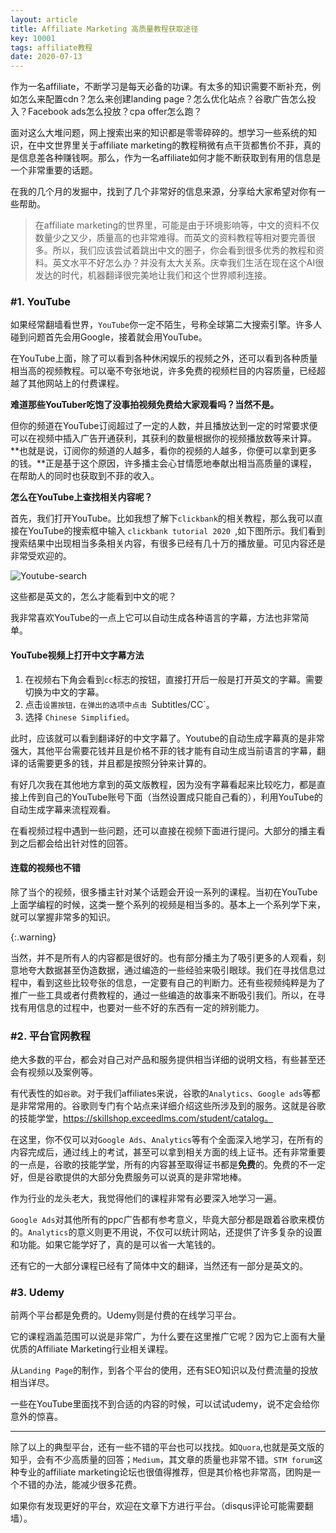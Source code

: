 ```yaml
---
layout: article
title: Affiliate Marketing 高质量教程获取途径
key: 10001
tags: affiliate教程
date: 2020-07-13
---
```


作为一名affiliate，不断学习是每天必备的功课。有太多的知识需要不断补充，例如怎么来配置cdn？怎么来创建landing page？怎么优化站点？谷歌广告怎么投入？Facebook ads怎么投放？cpa offer怎么跑？

面对这么大堆问题，网上搜索出来的知识都是零零碎碎的。想学习一些系统的知识，在中文世界里关于affiliate marketing的教程稍微有点干货都售价不菲，真的是信息差各种赚钱啊。那么，作为一名affiliate如何才能不断获取到有用的信息是一个非常重要的话题。

在我的几个月的发掘中，找到了几个非常好的信息来源，分享给大家希望对你有一些帮助。

> 在affiliate marketing的世界里，可能是由于环境影响等，中文的资料不仅数量少之又少，质量高的也非常难得。而英文的资料教程等相对要完善很多。所以，我们应该尝试着跳出中文的圈子，你会看到很多优秀的教程和资料。英文水平不好怎么办？并没有太大关系。庆幸我们生活在现在这个AI很发达的时代，机器翻译很完美地让我们和这个世界顺利连接。

### #1. YouTube

如果经常翻墙看世界，`YouTube`你一定不陌生，号称全球第二大搜索引擎。许多人碰到问题首先会用Google，接着就会用YouTube。

在YouTube上面，除了可以看到各种休闲娱乐的视频之外，还可以看到各种质量相当高的视频教程。可以毫不夸张地说，许多免费的视频栏目的内容质量，已经超越了其他网站上的付费课程。

**难道那些YouTuber吃饱了没事拍视频免费给大家观看吗？当然不是。**

但你的频道在YouTube订阅超过了一定的人数，并且播放达到一定的时常要求便可以在视频中插入广告开通获利，其获利的数量根据你的视频播放数等来计算。**也就是说，订阅你的频道的人越多，看你的视频的人越多，你便可以拿到更多的钱。**正是基于这个原因，许多播主会心甘情愿地奉献出相当高质量的课程，在帮助人的同时也获取到不菲的收入。

**怎么在YouTube上查找相关内容呢？**

首先，我们打开YouTube。比如我想了解下`clickbank`的相关教程，那么我可以直接在YouTube的搜索框中输入 `clickbank tutorial 2020 `,如下图所示。我们看到搜索结果中出现相当多条相关内容，有很多已经有几十万的播放量。可见内容还是非常受欢迎的。

![Youtube-search](https://res.cloudinary.com/dciv8ebqh/image/upload/v1594553976/youtube-search_zyxvhm.png)

这些都是英文的，怎么才能看到中文的呢？

我非常喜欢YouTube的一点上它可以自动生成各种语言的字幕，方法也非常简单。

#### YouTube视频上打开中文字幕方法

1. 在视频右下角会看到`cc`标志的按钮，直接打开后一般是打开英文的字幕。需要切换为中文的字幕。
2. 点击`设置按钮，在弹出的选项中点击 `Subtitles/CC`。
3. 选择 `Chinese Simplified`。

此时，应该就可以看到翻译好的中文字幕了。Youtube的自动生成字幕真的是非常强大，其他平台需要花钱并且是价格不菲的钱才能有自动生成当前语言的字幕，翻译的话需要更多的钱，并且都是按照分钟来计算的。

有好几次我在其他地方拿到的英文版教程，因为没有字幕看起来比较吃力，都是直接上传到自己的YouTube账号下面（当然设置成只能自己看的），利用YouTube的自动生成字幕来流程观看。

在看视频过程中遇到一些问题，还可以直接在视频下面进行提问。大部分的播主看到之后都会给出针对性的回答。

#### 连载的视频也不错

除了当个的视频，很多播主针对某个话题会开设一系列的课程。当初在YouTube上面学编程的时候，这类一整个系列的视频是相当多的。基本上一个系列学下来，就可以掌握非常多的知识。

{:.warning}

当然，并不是所有人的内容都是很好的。也有部分播主为了吸引更多的人观看，刻意地夸大数据甚至伪造数据，通过编造的一些经验来吸引眼球。我们在寻找信息过程中，看到这些比较夸张的信息，一定要有自己的判断力。还有些视频纯粹是为了推广一些工具或者付费教程的，通过一些编造的故事来不断吸引我们。所以，在寻找有用信息的过程中，也要对一些不好的东西有一定的辨别能力。

### #2.  平台官网教程

绝大多数的平台，都会对自己对产品和服务提供相当详细的说明文档，有些甚至还会有视频以及案例等。

有代表性的如`谷歌`。对于我们affiliates来说，谷歌的`Analytics`、`Google ads`等都是非常常用的。谷歌则专门有个站点来详细介绍这些所涉及到的服务。这就是谷歌的技能学堂，https://skillshop.exceedlms.com/student/catalog。

在这里，你不仅可以对`Google Ads`、`Analytics`等有个全面深入地学习，在所有的内容完成后，通过线上的考试，甚至可以拿到相关方面的线上证书。还有非常重要的一点是，谷歌的技能学堂，所有的内容甚至取得证书都是**免费**的。免费的不一定好，但是谷歌提供的大部分免费服务可以说真的是非常地棒。

作为行业的龙头老大，我觉得他们的课程非常有必要深入地学习一遍。

`Google Ads`对其他所有的ppc广告都有参考意义，毕竟大部分都是跟着谷歌来模仿的。`Analytics`的意义则更不用说，不仅可以统计网站，还提供了许多复杂的设置和功能。如果它能学好了，真的是可以省一大笔钱的。

还有它的一大部分课程已经有了简体中文的翻译，当然还有一部分是英文的。

### #3. Udemy

前两个平台都是免费的。Udemy则是付费的在线学习平台。

它的课程涵盖范围可以说是非常广，为什么要在这里推广它呢？因为它上面有大量优质的Affiliate Marketing行业相关课程。

从`Landing Page`的制作，到各个平台的使用，还有SEO知识以及付费流量的投放相当详尽。

一些在YouTube里面找不到合适的内容的时候，可以试试udemy，说不定会给你意外的惊喜。

---

除了以上的典型平台，还有一些不错的平台也可以找找。如`Quora`,也就是英文版的知乎，会有不少高质量的回答；`Medium`，其文章的质量也非常不错。`STM forum`这种专业的affiliate marketing论坛也很值得推荐，但是其价格也非常高，团购是一个不错的办法，能减少很多花费。

如果你有发现更好的平台，欢迎在文章下方进行平台。（disqus评论可能需要翻墙）。